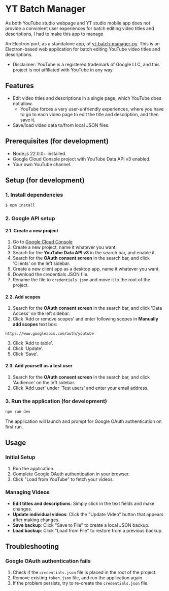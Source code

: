 # YT Batch Manager

As both YouTube studio webpage and YT studio mobile app does not provide a convinient user experiences for batch editing video titles and descriptions, I had to make this app to manage

An Electron port, as a standalone app, of [yt-batch-manager-py](https://github.com/hletrd/yt-batch-manager-py). This is an Electron-based web application for batch editing YouTube video titles and descriptions.

* Disclaimer: YouTube is a registered trademark of Google LLC, and this project is not affiliated with YouTube in any way.

## Features

- Edit video titles and descriptions in a single page, which YouTube does not allow.
  - YouTube forces a very user-unfriendly experiences, where you have to go to each video page to edit the title and description, and then save it.
- Save/load video data to/from local JSON files.

## Prerequisites (for development)

- Node.js 22.0.0+ installed.
- Google Cloud Console project with YouTube Data API v3 enabled.
- Your own YouTube channel.

## Setup (for development)

### 1. Install dependencies

```bash
$ npm install
```

### 2. Google API setup

#### 2.1. Create a new project
1. Go to [Google Cloud Console](https://console.cloud.google.com/)
2. Create a new project, name it whatever you want.
3. Search for the **YouTube Data API v3** in the search bar, and enable it.
4. Search for the **OAuth consent screen** in the search bar, and click 'Clients' on the left sidebar.
5. Create a new client app as a desktop app, name it whatever you want.
6. Download the credentials JSON file.
7. Rename the file to `credentials.json` and move it to the root of the project.

#### 2.2. Add scopes
1. Search for the **OAuth consent screen** in the search bar, and click 'Data Access' on the left sidebar.
2. Click 'Add or remove scopes' and enter following scopes in **Manually add scopes** text box:
```
https://www.googleapis.com/auth/youtube
```
3. Click 'Add to table'.
4. Click 'Update'.
5. Click 'Save'.

#### 2.3. Add yourself as a test user
1. Search for the **OAuth consent screen** in the search bar, and click 'Audience' on the left sidebar.
2. Click 'Add user' under 'Test users' and enter your email address.

### 3. Run the application (for development)

```bash
npm run dev
```

The application will launch and prompt for Google OAuth authentication on first run.

## Usage

### Initial Setup
1. Run the application.
2. Complete Google OAuth authentication in your browser.
3. Click "Load from YouTube" to fetch your videos.

### Managing Videos
- **Edit titles and descriptions**: Simply click in the text fields and make changes.
- **Update individual videos**: Click the "Update Video" button that appears after making changes.
- **Save backup**: Click "Save to File" to create a local JSON backup.
- **Load backup**: Click "Load from File" to restore from a previous backup.

## Troubleshooting

### Google OAuth authentication fails
1. Check if the `credentials.json` file is placed in the root of the project.
2. Remove existing `token.json` file, and run the application again.
3. If the problem persists, try to re-create the `credentials.json` file.